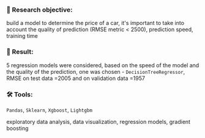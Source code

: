 ### :mag_right:  Research objective:

build a model to determine the price of a car, it's important to take into account the quality of prediction (RMSE metric < 2500), prediction speed, training time

### 	:notebook:  Result:

5 regression models were considered, based on the speed of the model and the quality of the prediction, one was chosen - `DecisionTreeRegressor`, RMSE on test data =2005 and on validation data =1957

### :hammer_and_wrench:  Tools:

`Pandas`, `Sklearn`, `Xgboost`, `Lightgbm`

exploratory data analysis, data visualization, regression models, gradient boosting
